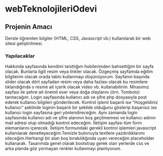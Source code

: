 # webTeknolojileriOdevi

## Projenin Amacı
Derste öğrenilen bilgiler (HTML, CSS, Javascript vb.) kullanılarak bir web sitesi geliştirilmesi.

### Yapılacaklar


  Hakkında sayfasında kendimi tanıttığım hobilerimden bahsettiğim bir sayfa olacak. Bunlarla ilgili resim veya linkler olacak.
 Özgeçmiş sayfamda eğitim bilgilerim olacak orada tablo kullanmayı düşünüyorum.
 Sayfanın başında slider olacak dört sayfadan resim veya daha fazlası olacak bu resimlere tıklandığında o resme ait içerik olacak video vb. kullanabilirim. 
 Mirasımız sayfası ile şehre ait önemli eser veya doğa olaylarını (örn. Tombolo) tanıtacağım.
 Login sayfasında kullanıcı adı ve şifre php dosyasıyla post ederek kullanıcı bilgileri gönderilecek. Kontrol işlemi başarılı ise “Hoşgeldiniz kullanıcı“ şeklinde loginin başarılı bir şekilde olduğunu gösterip başarısız ise kullanıcı login sayfasına geri yönlendireceğim. Aynı zamanda login sayfasında kullanıcı adı ve şifre alanının boş geçilmemesi ve kullanıcı adının mail adresi olup olmadığı kontrol edeceğim. 
 İletişim sayfası tüm form elemanlarını içerecek. İletişim formundaki gerekli kontrol işlemleri javascript kullanılarak denetleyeceğim.Temizle butonuyla textlere yazdırdıklarımı sileceğim.Herhangi bir alan boş bırakıldığında uyarı vereceğim placeholder kullanarak.
 Tasarımda genel olarak bootstrap gerek olan yerlerde css ve arka planda göz yormayan renkler kullanmayı planlıyorum.
